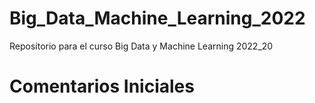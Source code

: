 # Big_Data_Machine_Learning_2022
Repositorio para el curso Big Data y Machine Learning 2022_20
# Comentarios Iniciales